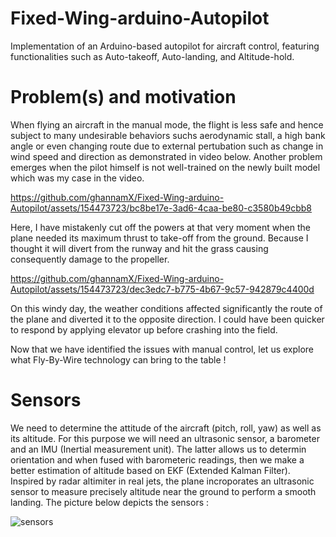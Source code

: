 # Fixed-Wing-arduino-Autopilot
Implementation of an Arduino-based autopilot for aircraft control, featuring functionalities such as Auto-takeoff, Auto-landing, and Altitude-hold.
# Problem(s) and motivation
When flying an aircraft in the manual mode, the flight is less safe and hence subject to many undesirable behaviors suchs aerodynamic stall, a high bank angle or even changing route due to external pertubation such as change in wind speed and direction as demonstrated in video below. Another problem emerges when the pilot himself is not well-trained on the newly built model which was my case in the video.



https://github.com/ghannamX/Fixed-Wing-arduino-Autopilot/assets/154473723/bc8be17e-3ad6-4caa-be80-c3580b49cbb8

Here, I have mistakenly cut off the powers at that very moment when the plane needed its maximum thrust to take-off from the ground. Because I thought it will divert from the runway and hit the grass causing consequently damage to the propeller.




https://github.com/ghannamX/Fixed-Wing-arduino-Autopilot/assets/154473723/dec3edc7-b775-4b67-9c57-942879c4400d

On this windy day, the weather conditions affected significantly the route of the plane and diverted it to the opposite direction. I could have been quicker to respond by applying elevator up before crashing into the field.

Now that we have identified the issues with manual control, let us explore what Fly-By-Wire technology can bring to the table !

# Sensors
We need to determine the attitude of the aircraft (pitch, roll, yaw) as well as its altitude. For this purpose we will need an ultrasonic sensor, a barometer and an IMU (Inertial measurement unit). The latter allows us to determin orientation and when fused with barometeric readings, then we make a better estimation of altitude based on EKF (Extended Kalman Filter). Inspired by radar altimiter in real jets, the plane incroporates an ultrasonic sensor to measure precisely altitude near the ground to perform a smooth landing.
The picture below depicts the sensors :

![sensors](https://github.com/ghannamX/Fixed-Wing-arduino-Autopilot/assets/154473723/96c0836f-d268-40ad-bd49-258473981108)
